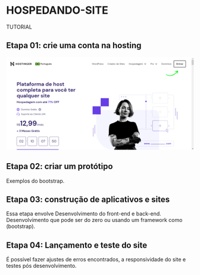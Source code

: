 # HOSPEDANDO-SITE
TUTORIAL

## Etapa 01: crie uma conta na hosting 
<div align="left">
<img src="https://github.com/mitohspro/HOSPEDANDO-SITE/blob/main/1.png">
</div>

## Etapa 02: criar um protótipo 
 Exemplos do bootstrap.

## Etapa 03: construção de aplicativos e sites
 Essa etapa envolve Desenvolvimento do front-end e back-end. Desenvolvimento que pode ser do zero ou usando um framework como (bootstrap).

## Etapa 04: Lançamento e teste do site
 É possível fazer ajustes de erros encontrados, a responsividade do site e testes pós desenvolvimento.
